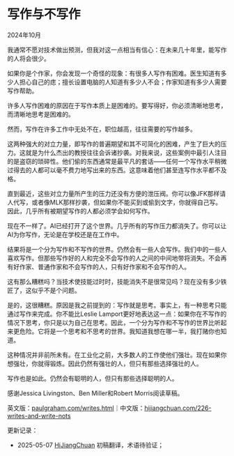 


# 写作与不写作

2024年10月

我通常不愿对技术做出预测，但我对这一点相当有信心：在未来几十年里，能写作的人将会很少。

如果你是个作家，你会发现一个奇怪的现象：有很多人写作有困难。医生知道有多少人担心自己的痣；擅长设置电脑的人知道有多少人不会；作家知道有多少人需要写作帮助。

许多人写作困难的原因在于写作本质上是困难的。要写得好，你必须清晰地思考，而清晰地思考是困难的。

然而，写作在许多工作中无处不在，职位越高，往往需要的写作越多。

这两种强大的对立力量，即写作的普遍期望和其不可简化的困难，产生了巨大的压力。这就是为什么杰出的教授往往会诉诸抄袭。对我来说，这些案例中最引人注目的是盗窃的琐碎性。他们偷的东西通常是最平凡的套话——任何一个写作水平稍微过得去的人都可以毫不费力地写出来的东西。这意味着他们甚至连写作水平都不及格。

直到最近，这些对立力量所产生的压力还没有方便的泄压阀。你可以像JFK那样请人代写，或者像MLK那样抄袭，但如果你不能买到或偷到文字，你就得自己写。因此，几乎所有被期望写作的人都必须学会如何写作。

现在不一样了。AI已经打开了这个世界。几乎所有的写作压力都消失了。你可以让AI为你写作，无论是在学校还是在工作中。

结果将是一个分为写作和不写作的世界。仍然会有一些人会写作。我们中的一些人喜欢写作。但那些写作好的人和完全不会写作的人之间的中间地带将消失。不会再有好作家、普通作家和不会写作的人，只有好作家和不会写作的人。

这有那么糟糕吗？当技术使技能过时时，技能消失不是很常见吗？现在没有多少铁匠了，这似乎不是个问题。

是的，这很糟糕。原因是我之前提到的：写作就是思考。事实上，有一种思考只能通过写作来完成。你不能比Leslie Lamport更好地表达这一点：如果你在不写作的情况下思考，你只是以为自己在思考。因此，一个分为写作和不写作的世界比听起来更危险。它将是一个思考和不思考的世界。我知道我想在哪一半，我打赌你也知道。

这种情况并非前所未有。在工业化之前，大多数人的工作使他们强壮。现在如果你想强壮，你就得锻炼。因此仍然有强壮的人，但只有那些选择强壮的人。

写作也是如此。仍然会有聪明的人，但只有那些选择聪明的人。

感谢Jessica Livingston、Ben Miller和Robert Morris阅读草稿。

英文版：[paulgraham.com/writes.html](https://paulgraham.com/writes.html)｜中文版：[hijiangchuan.com/226-writes-and-write-nots](https://hijiangchuan.com/226-writes-and-write-nots)



更新记录：
- 2025-05-07 [HiJiangChuan](https://hijiangchuan.com) 初稿翻译，术语待验证； 
